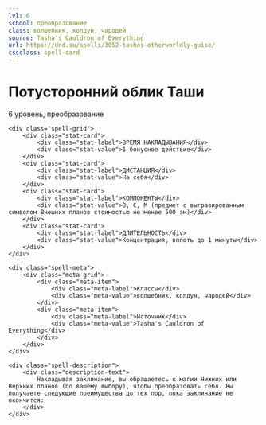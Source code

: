 ```yaml
---
lvl: 6
school: преобразование
class: волшебник, колдун, чародей
source: Tasha's Cauldron of Everything
url: https://dnd.su/spells/3052-tashas-otherworldly-guise/
cssclass: spell-card
---
```


<div class="spell-container">
    <div class="spell-header">
        <h1 class="spell-name">Потусторонний облик Таши</h1>
        <div class="spell-level">6 уровень, преобразование</div>
    </div>
    
    <div class="spell-grid">
        <div class="stat-card">
            <div class="stat-label">ВРЕМЯ НАКЛАДЫВАНИЯ</div>
            <div class="stat-value">1 бонусное действие</div>
        </div>
        <div class="stat-card">
            <div class="stat-label">ДИСТАНЦИЯ</div>
            <div class="stat-value">На себя</div>
        </div>
        <div class="stat-card">
            <div class="stat-label">КОМПОНЕНТЫ</div>
            <div class="stat-value">В, С, М (предмет с выгравированным символом Внешних планов стоимостью не менее 500 зм)</div>
        </div>
        <div class="stat-card">
            <div class="stat-label">ДЛИТЕЛЬНОСТЬ</div>
            <div class="stat-value">Концентрация, вплоть до 1 минуты</div>
        </div>
    </div>
    
    <div class="spell-meta">
        <div class="meta-grid">
            <div class="meta-item">
                <div class="meta-label">Классы</div>
                <div class="meta-value">волшебник, колдун, чародей</div>
            </div>
            <div class="meta-item">
                <div class="meta-label">Источник</div>
                <div class="meta-value">Tasha's Cauldron of Everything</div>
            </div>
        </div>
    </div>
    
    <div class="spell-description">
        <div class="description-text">
            Накладывая заклинание, вы обращаетесь к магии Нижних или Верхних планов (по вашему выбору), чтобы преобразовать себя. Вы получаете следующие преимущества до тех пор, пока заклинание не окончится:
        </div>
    </div>
</div>